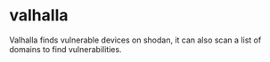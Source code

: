 # valhalla
Valhalla finds vulnerable devices on shodan, it can also scan a list of domains to find vulnerabilities.
